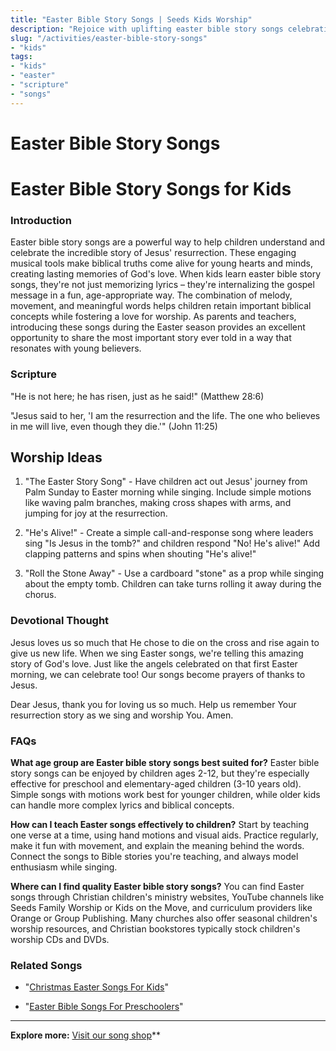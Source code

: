 ```yaml
---
title: "Easter Bible Story Songs | Seeds Kids Worship"
description: "Rejoice with uplifting easter bible story songs celebrating Jesus' resurrection. Easter worship resources for kids and Sunday school."
slug: "/activities/easter-bible-story-songs"
- "kids"
tags:
- "kids"
- "easter"
- "scripture"
- "songs"
---
```


# Easter Bible Story Songs

# Easter Bible Story Songs for Kids

### Introduction
Easter bible story songs are a powerful way to help children understand and celebrate the incredible story of Jesus' resurrection. These engaging musical tools make biblical truths come alive for young hearts and minds, creating lasting memories of God's love. When kids learn easter bible story songs, they're not just memorizing lyrics – they're internalizing the gospel message in a fun, age-appropriate way. The combination of melody, movement, and meaningful words helps children retain important biblical concepts while fostering a love for worship. As parents and teachers, introducing these songs during the Easter season provides an excellent opportunity to share the most important story ever told in a way that resonates with young believers.

### Scripture
"He is not here; he has risen, just as he said!" (Matthew 28:6)

"Jesus said to her, 'I am the resurrection and the life. The one who believes in me will live, even though they die.'" (John 11:25)

## Worship Ideas
1. "The Easter Story Song" - Have children act out Jesus' journey from Palm Sunday to Easter morning while singing. Include simple motions like waving palm branches, making cross shapes with arms, and jumping for joy at the resurrection.

2. "He's Alive!" - Create a simple call-and-response song where leaders sing "Is Jesus in the tomb?" and children respond "No! He's alive!" Add clapping patterns and spins when shouting "He's alive!"

3. "Roll the Stone Away" - Use a cardboard "stone" as a prop while singing about the empty tomb. Children can take turns rolling it away during the chorus.

### Devotional Thought
Jesus loves us so much that He chose to die on the cross and rise again to give us new life. When we sing Easter songs, we're telling this amazing story of God's love. Just like the angels celebrated on that first Easter morning, we can celebrate too! Our songs become prayers of thanks to Jesus.

Dear Jesus, thank you for loving us so much. Help us remember Your resurrection story as we sing and worship You. Amen.

### FAQs
**What age group are Easter bible story songs best suited for?**
Easter bible story songs can be enjoyed by children ages 2-12, but they're especially effective for preschool and elementary-aged children (3-10 years old). Simple songs with motions work best for younger children, while older kids can handle more complex lyrics and biblical concepts.

**How can I teach Easter songs effectively to children?**
Start by teaching one verse at a time, using hand motions and visual aids. Practice regularly, make it fun with movement, and explain the meaning behind the words. Connect the songs to Bible stories you're teaching, and always model enthusiasm while singing.

**Where can I find quality Easter bible story songs?**
You can find Easter songs through Christian children's ministry websites, YouTube channels like Seeds Family Worship or Kids on the Move, and curriculum providers like Orange or Group Publishing. Many churches also offer seasonal children's worship resources, and Christian bookstores typically stock children's worship CDs and DVDs.

### Related Songs

- "[Christmas Easter Songs For Kids](/activities/christmas-easter-songs-for-kids/)"

- "[Easter Bible Songs For Preschoolers](/activities/easter-bible-songs-for-preschoolers/)"

---

**Explore more:** [Visit our song shop](https://seedskidsworship.com/shop)**

<!-- Schema Markup -->
<script type="application/ld+json">
{
  "@context": "https://schema.org",
  "@type": "MusicRecording",
  "name": "Easter Bible Story Songs",
  "byArtist": {
    "@type": "MusicGroup",
    "name": "Seeds Kids Worship"
  },
  "isFamilyFriendly": true,
  "url": "https://seedskidsworship.com/activities/easter-bible-story-songs/"
}
</script>